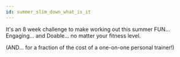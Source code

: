```yaml
---
id: summer_slim_down_what_is_it
---
```


It's an 8 week challenge to make working out this summer FUN... Engaging... and Doable... no matter your fitness level.

(AND... for a fraction of the cost of a one-on-one personal trainer!)
